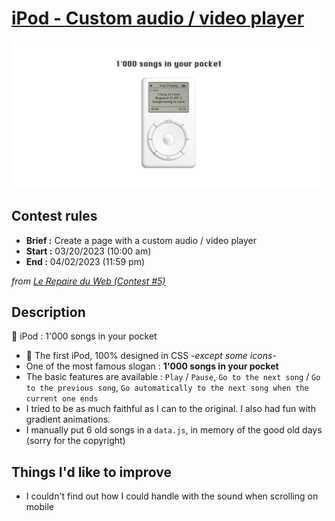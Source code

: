 # [iPod - Custom audio / video player](https://kilelx.github.io/ipod/)

<img src="./public/assets/ipod-preview.jpg" alt="Preview Pork Punk's 404 Error page">

## Contest rules

-   **Brief :** Create a page with a custom audio / video player
-   **Start :** 03/20/2023 (10:00 am)
-   **End :** 04/02/2023 (11:59 pm)

_from <a href="https://discord.gg/ThmPjSfc" target="_blank">Le Repaire du Web (Contest #5)</a>_

## Description

🎵 iPod : 1'000 songs in your pocket

-   🍏 The first iPod, 100% designed in CSS _-except some icons-_
-   One of the most famous slogan : **1'000 songs in your pocket**
-   The basic features are available : `Play` / `Pause`, `Go to the next song` / `Go to the previous song`, `Go automatically to the next song when the current one ends`
-  I tried to be as much faithful as I can to the original. I also had fun with gradient animations.
-  I manually put 6 old songs in a `data.js`, in memory of the good old days (sorry for the copyright)

## Things I'd like to improve

-   I couldn't find out how I could handle with the sound when scrolling on mobile